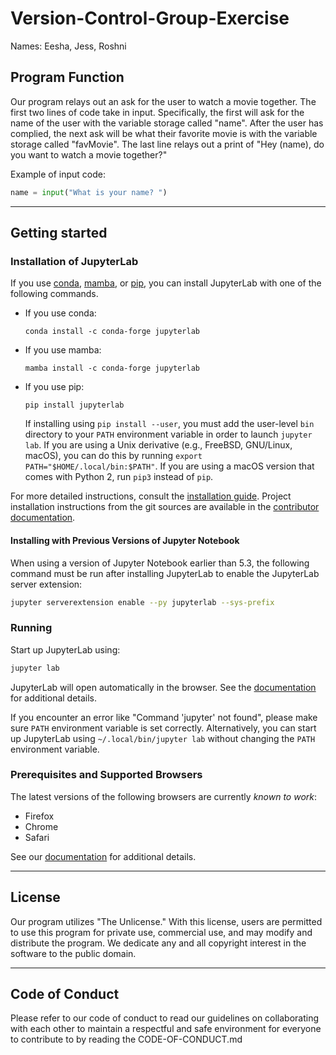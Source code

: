 # Version-Control-Group-Exercise
Names: Eesha, Jess, Roshni

## Program Function
Our program relays out an ask for the user to watch a movie together. 
The first two lines of code take in input. Specifically, the first will ask for the name of the user with the variable storage called "name". After the user has complied, the next ask will be what their favorite movie is with the variable storage called "favMovie". The last line relays out a print of "Hey (name), do you want to watch a movie together?" 

Example of input code: 

``` python
name = input("What is your name? ") 
```
---

## Getting started

### Installation of JupyterLab

If you use [conda](https://docs.conda.io/en/latest/), [mamba](https://mamba.readthedocs.io/en/latest/), or [pip](https://docs.python.org/3/installing/index.html), you can install JupyterLab with one of the following commands.

- If you use conda:
  ```shell
  conda install -c conda-forge jupyterlab
  ```
- If you use mamba:
  ```shell
  mamba install -c conda-forge jupyterlab
  ```
- If you use pip:
  ```shell
  pip install jupyterlab
  ```
  If installing using `pip install --user`, you must add the user-level `bin` directory to your `PATH` environment variable in order to launch `jupyter lab`. If you are using a Unix derivative (e.g., FreeBSD, GNU/Linux, macOS), you can do this by running `export PATH="$HOME/.local/bin:$PATH"`. If you are using a macOS version that comes with Python 2, run `pip3` instead of `pip`.

For more detailed instructions, consult the [installation guide](http://jupyterlab.readthedocs.io/en/latest/getting_started/installation.html). Project installation instructions from the git sources are available in the [contributor documentation](CONTRIBUTING.md).

#### Installing with Previous Versions of Jupyter Notebook

When using a version of Jupyter Notebook earlier than 5.3, the following command must be run after installing JupyterLab to enable the JupyterLab server extension:

```bash
jupyter serverextension enable --py jupyterlab --sys-prefix
```

### Running

Start up JupyterLab using:

```bash
jupyter lab
```

JupyterLab will open automatically in the browser. See the [documentation](http://jupyterlab.readthedocs.io/en/latest/getting_started/starting.html) for additional details.

If you encounter an error like "Command 'jupyter' not found", please make sure `PATH` environment variable is set correctly. Alternatively, you can start up JupyterLab using `~/.local/bin/jupyter lab` without changing the `PATH` environment variable.

### Prerequisites and Supported Browsers

The latest versions of the following browsers are currently _known to work_:

- Firefox
- Chrome
- Safari

See our [documentation](http://jupyterlab.readthedocs.io/en/latest/getting_started/installation.html) for additional details.

---

## License
Our program utilizes "The Unlicense." With this license, users are permitted to use this program for private use, commercial use, and may modify and distribute the program. We dedicate any and all copyright interest in the software to the public domain.

---

## Code of Conduct
Please refer to our code of conduct to read our guidelines on collaborating with each other to maintain a respectful and safe environment for everyone to contribute to by reading the CODE-OF-CONDUCT.md
